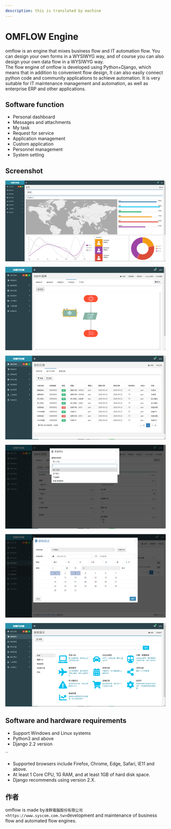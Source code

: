 ```yaml
---
description: this is translated by machine
---
```


# OMFLOW Engine

omflow is an engine that mixes business flow and IT automation flow. You can design your own forms in a WYSIWYG way, and of course you can also design your own data flow in a WYSIWYG way.  
The flow engine of omflow is developed using Python+Django, which means that in addition to convenient flow design, It can also easily connect python code and community applications to achieve automation. It is very suitable for IT maintenance management and automation, as well as enterprise ERP and other applications.

## Software function

* Personal dashboard
* Messages and attachments
* My task
* Request for service 
* Application management
* Custom application
* Personnel management
* System setting

## Screenshot

[![](https://raw.githubusercontent.com/syscomgo/omlib/master/screenshot/dashboard.png)](https://raw.githubusercontent.com/syscomgo/omlib/master/screenshot/dashboard.png)

[![](https://raw.githubusercontent.com/syscomgo/omlib/master/screenshot/flow.png)](https://raw.githubusercontent.com/syscomgo/omlib/master/screenshot/flow.png)

[![](https://raw.githubusercontent.com/syscomgo/omlib/master/screenshot/mission.png)](https://raw.githubusercontent.com/syscomgo/omlib/master/screenshot/mission.png)

[![](https://raw.githubusercontent.com/syscomgo/omlib/master/screenshot/new-field.png)](https://raw.githubusercontent.com/syscomgo/omlib/master/screenshot/new-field.png)

[![](https://raw.githubusercontent.com/syscomgo/omlib/master/screenshot/schedule.png)](https://raw.githubusercontent.com/syscomgo/omlib/master/screenshot/schedule.png)

[![](https://raw.githubusercontent.com/syscomgo/omlib/master/screenshot/self-service.png)](https://raw.githubusercontent.com/syscomgo/omlib/master/screenshot/self-service.png)

## Software and hardware requirements

* Support Windows and Linux systems 
* Python3 and above 
* Django 2.2 version 

\`\`

* Supported browsers include Firefox, Chrome, Edge, Safari, IE11 and above. 
* At least 1 Core CPU, 1G RAM, and at least 1GB of hard disk space.
* Django recommends using version 2.X. 

## 作者

omflow is made by`凌群電腦股份有限公司 <https://www.syscom.com.tw>`development and maintenance of business flow and automated flow engines.

